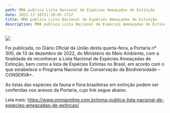 ```yaml
---
path: MMA publica Lista Nacional de Espécies Ameaçadas de Extinção
date: 2022-12-16T21:28:01.271Z
title: MMA publica Lista Nacional de Espécies Ameaçadas de Extinção
description: MMA publica Lista Nacional de Espécies Ameaçadas de Extinção
---
```

<!--StartFragment-->

![](https://www.omniaonline.com.br/wp-content/uploads/2022/12/Site-LinkedIn-Facebook-2022-12-16T135003.015.png)

Foi publicada, no Diário Oficial da União desta quarta-feira, a Portaria nº 300, de 13 de dezembro de 2022, do Ministério do Meio Ambiente, com a finalidade de reconhecer a Lista Nacional de Espécies Ameaçadas de Extinção, bem como a lista de Espécies Extintas no Brasil, em acordo com o que estabelece o Programa Nacional de Conservação da Biodiversidade – CONSERVA+.

As listas das espécies da fauna e flora brasileiras em extinção podem ser conferidas nos anexos da Portaria, cujo link segue abaixo.

Leia mais: https://www.omniaonline.com.br/mma-publica-lista-nacional-de-especies-ameacadas-de-extincao/

<!--EndFragment-->